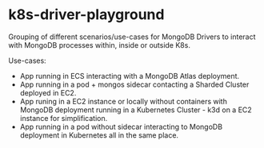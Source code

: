 # k8s-driver-playground
Grouping of different scenarios/use-cases for MongoDB Drivers to interact with MongoDB processes within, inside or outside K8s.

Use-cases:
* App running in ECS interacting with a MongoDB Atlas deployment.
* App running in a pod + mongos sidecar contacting a Sharded Cluster deployed in EC2.
* App runing in a EC2 instance or locally without containers with MongoDB deployment running in a Kubernetes Cluster - k3d on a EC2 instance for simplification.
* App running in a pod without sidecar interacting to MongoDB deployment in Kubernetes all in the same place.
